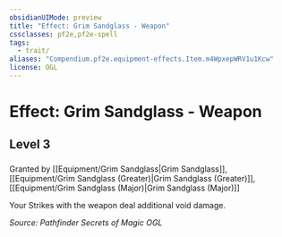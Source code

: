 ```yaml
---
obsidianUIMode: preview
title: "Effect: Grim Sandglass - Weapon"
cssclasses: pf2e,pf2e-spell
tags:
  - trait/
aliases: "Compendium.pf2e.equipment-effects.Item.m4WpxepWRV1u1Kcw"
license: OGL
---
```

# Effect: Grim Sandglass - Weapon
## Level 3
### 






Granted by [[Equipment/Grim Sandglass|Grim Sandglass]], [[Equipment/Grim Sandglass (Greater)|Grim Sandglass (Greater)]], [[Equipment/Grim Sandglass (Major)|Grim Sandglass (Major)]]

Your Strikes with the weapon deal additional void damage.

*Source: Pathfinder Secrets of Magic*
*OGL*